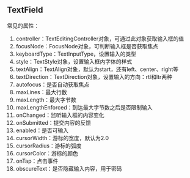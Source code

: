 ## TextField

常见的属性：
1. controller：TextEditingController对象，可通过此对象获取输入框的值
2. focusNode：FocusNode对象，可判断输入框是否获取焦点
3. keyboardType：TextInputType，设置输入的类型
4. style：TextStyle对象，设置输入框内字体的样式
5. textAlign：TextAlign对象，默认为start，还有left、center、right等
6. textDirection：TextDirection对象，设置输入的方向：rtl和ltr两种
7. autofocus：是否自动获取焦点
8. maxLines：最大行数
9. maxLength：最大字节数
10. maxLengthEnforced：到达最大字节数之后是否限制输入
11. onChanged：监听输入框的内容变化
12. onSubmitted：提交内容的反馈
13. enabled：是否可输入
14. cursorWidth：游标的宽度，默认为2.0
15. cursorRadius：游标的弧度
16. cursorColor：游标的颜色
17. onTap：点击事件
18. obscureText：是否隐藏输入内容，用于密码